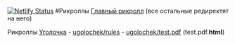 [![Netlify Status](https://api.netlify.com/api/v1/badges/c1f9a2df-a33b-41f0-a071-cf8bf2b560e1/deploy-status)](https://app.netlify.com/sites/stalkergq/deploys)
#Рикроллы
[Главный рикролл](https://stalker.gq/lol) (все остальные редиректят на него)

Рикроллы [Уголочка](https://gmodugolochek.ru/)
    - [ugolochek/rules](https://stalker.gq/ugolochek/rules)
    - [ugolochek/test.pdf](https://stalker.gq/ugolochek/test.pdf) (test.pdf.**html**)